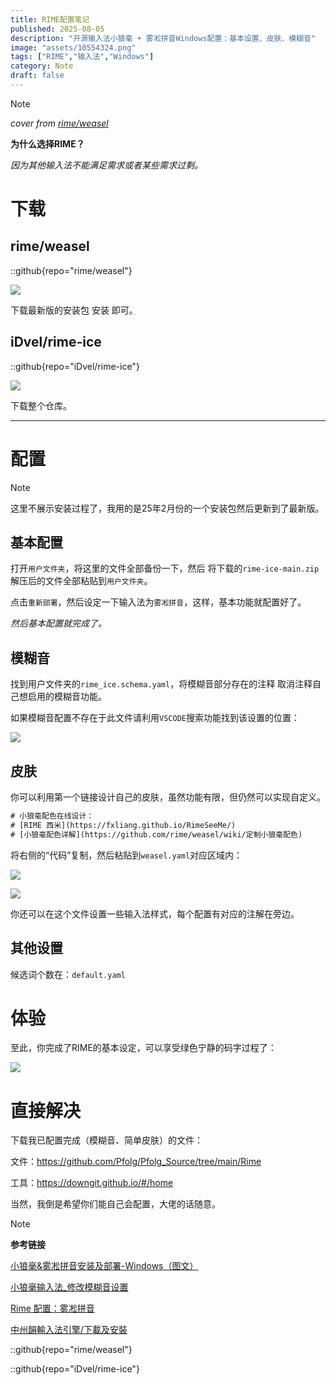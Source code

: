 ```yaml
---
title: RIME配置笔记
published: 2025-08-05
description: "开源输入法小狼毫 + 雾凇拼音Windows配置：基本设置、皮肤、模糊音"
image: "assets/10554324.png"
tags: ["RIME","输入法","Windows"]
category: Note
draft: false
---
```


> [!NOTE]
> _cover from [rime/weasel](https://github.com/rime/weasel/)_

**为什么选择RIME？**

_因为其他输入法不能满足需求或者某些需求过剩。_

# 下载

## rime/weasel

::github{repo="rime/weasel"}

![](assets/image-1.png)

下载最新版的安装包 安装 即可。

## iDvel/rime-ice

::github{repo="iDvel/rime-ice"}

![](assets/image.png)

下载整个仓库。

---

# 配置

> [!NOTE]
> 这里不展示安装过程了，我用的是25年2月份的一个安装包然后更新到了最新版。

## 基本配置

打开`用户文件夹`，将这里的文件全部备份一下，然后 将下载的`rime-ice-main.zip`解压后的文件全部粘贴到`用户文件夹`。

点击`重新部署`，然后设定一下输入法为`雾凇拼音`，这样，基本功能就配置好了。

_然后基本配置就完成了。_

## 模糊音

找到用户文件夹的`rime_ice.schema.yaml`，将模糊音部分存在的注释 取消注释自己想启用的模糊音功能。

如果模糊音配置不存在于此文件请利用`VSCODE`搜索功能找到该设置的位置：

![](assets/image-2.png)

## 皮肤

你可以利用第一个链接设计自己的皮肤，虽然功能有限，但仍然可以实现自定义。

```diff
# 小狼毫配色在线设计：
# [RIME 西米](https://fxliang.github.io/RimeSeeMe/)
# [小狼毫配色详解](https://github.com/rime/weasel/wiki/定制小狼毫配色)
```

将右侧的“代码”复制，然后粘贴到`weasel.yaml`对应区域内：

![](assets/image-3.png)

![](assets/image-4.png)

你还可以在这个文件设置一些输入法样式，每个配置有对应的注解在旁边。

## 其他设置

候选词个数在：`default.yaml`

# 体验

至此，你完成了RIME的基本设定，可以享受绿色宁静的码字过程了：

![](assets/image-5.png)

# 直接解决

下载我已配置完成（模糊音、简单皮肤）的文件：

文件：https://github.com/Pfolg/Pfolg_Source/tree/main/Rime

工具：https://downgit.github.io/#/home

当然，我倒是希望你们能自己会配置，大佬的话随意。


>[!NOTE]
> **参考链接**
> 
> [小狼毫&雾凇拼音安装及部署-Windows（图文）](https://www.cnblogs.com/HookDing/p/17949199)
> 
> [小狼毫输入法_修改模糊音设置](https://www.bilibili.com/opus/1001891221657878535)
> 
> [Rime 配置：雾凇拼音](https://dvel.me/posts/rime-ice/#%e6%96%b0%e6%89%8b%e6%8c%87%e5%bc%95)
> 
> [中州韻輸入法引擎/下載及安裝](https://rime.im/download/)
> 
> ::github{repo="rime/weasel"}
> 
> ::github{repo="iDvel/rime-ice"}
